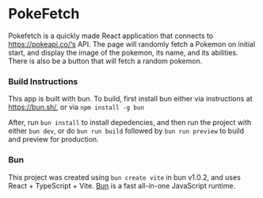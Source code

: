 # PokeFetch

Pokefetch is a quickly made React application that connects to https://pokeapi.co/‘s API. The page will randomly fetch a Pokemon on initial start, and display the image of the pokemon, its name, and its abilities. There is also be a button that will fetch a random pokemon.

### Build Instructions
This app is built with bun. To build, first install bun either via instructions at https://bun.sh/, or via `npm install -g bun`

After, run `bun install` to install depedencies, and then run the project with either `bun dev`, or do `bun run build` followed by `bun run preview` to build and preview for production.

### Bun
This project was created using `bun create vite` in bun v1.0.2, and uses React + TypeScript + Vite. [Bun](https://bun.sh) is a fast all-in-one JavaScript runtime.
